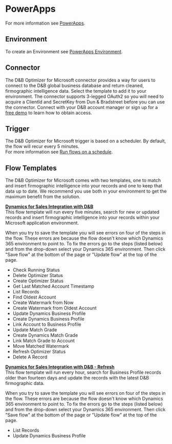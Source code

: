 # PowerApps

For more information see [PowerApps](https://powerapps.microsoft.com/en-us/).

## Environment
To create an Environment see [PowerApps Environment](https://powerapps.microsoft.com/en-us/guided-learning/learning-manage-environments/).

## Connector
The D&B Optimizer for Microsoft connector provides a way for users to connect to the D&B global business database and return cleaned, firmographic intelligence data. Select the template to add it to your environment. The connector supports 3-legged OAuth2 so you will need to acquire a ClientId and SecretKey from Dun & Bradstreet before you can use the connector. Connect with your D&B account manager or sign up for a [free demo](http://www.dnb.com/marketing/media/dnb-optimizer-for-microsoft-cds-demo.html) to learn how to obtain access.

## Trigger
The D&B Optimizer for Microsoft trigger is based on a scheduler. By default, the flow will recur every 5 minutes.  
For more information see [Run flows on a schedule](https://flow.microsoft.com/en-us/documentation/run-tasks-on-a-schedule/).

## Flow Templates
The D&B Optimizer for Microsoft comes with two templates, one to match and insert firmographic intelligence into your records and one to keep that data up to date. We recommend you use both in your environment to get the maximum benefit from the solution.

**<u>Dynamics for Sales Integration with D&B</u>**  
This flow template will run every five minutes, search for new or updated records and insert firmographic intelligence into your records within your Microsoft application environment.

When you try to save the template you will see errors on four of the steps in the flow. These errors are because the flow doesn't know which Dynamics 365 environment to point to. To fix the errors go to the steps (listed below) and from the drop-down select your Dynamics 365 environment. Then click "Save flow" at the bottom of the page or "Update flow" at the top of the page.

* Check Running Status
* Delete Optimizer Status
* Create Optimizer Status
* Get Last Matched Account Timestamp
* List Records
* Find Oldest Account
* Create Watermark from Now
* Create Watermark from Oldest Account
* Update Dynamics Business Profile
* Create Dynamics Business Profile
* Link Account to Business Profile
* Update Match Grade
* Create Dynamics Match Grade
* Link Match Grade to Account
* Move Matched Watermark
* Refresh Optimizer Status
* Delete A Record

**<u>Dynamics for Sales Integration with D&B - Refresh</u>**  
This flow template will run every hour, search for Business Profile records older than fourteen days and update the records with the latest D&B firmographic data.

When you try to save the template you will see errors on four of the steps in the flow. These errors are because the flow doesn't know which Dynamics 365 environment to point to. To fix the errors go to the steps (listed below) and from the drop-down select your Dynamics 365 environment. Then click "Save flow" at the bottom of the page or "Update flow" at the top of the page.

* List Records
* Update Dynamics Business Profile